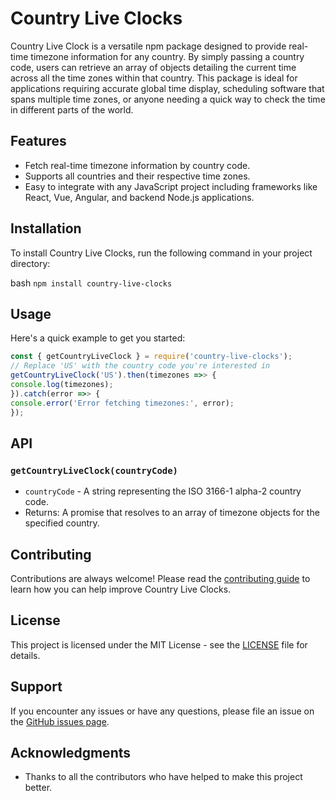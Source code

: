 # Country Live Clocks

Country Live Clock is a versatile npm package designed to provide real-time timezone information for any country. By simply passing a country code, users can retrieve an array of objects detailing the current time across all the time zones within that country. This package is ideal for applications requiring accurate global time display, scheduling software that spans multiple time zones, or anyone needing a quick way to check the time in different parts of the world.

## Features

- Fetch real-time timezone information by country code.
- Supports all countries and their respective time zones.
- Easy to integrate with any JavaScript project including frameworks like React, Vue, Angular, and backend Node.js applications.

## Installation

To install Country Live Clocks, run the following command in your project directory:

bash
`npm install country-live-clocks`

## Usage

Here's a quick example to get you started:

```javascript
const { getCountryLiveClock } = require('country-live-clocks');
// Replace 'US' with the country code you're interested in
getCountryLiveClock('US').then(timezones =>> {
console.log(timezones);
}).catch(error =>> {
console.error('Error fetching timezones:', error);
});
```

## API

### `getCountryLiveClock(countryCode)`

- `countryCode` - A string representing the ISO 3166-1 alpha-2 country code.
- Returns: A promise that resolves to an array of timezone objects for the specified country.

## Contributing

Contributions are always welcome! Please read the [contributing guide](CONTRIBUTING.md) to learn how you can help improve Country Live Clocks.

## License

This project is licensed under the MIT License - see the [LICENSE](LICENSE) file for details.

## Support

If you encounter any issues or have any questions, please file an issue on the [GitHub issues page](https://github.com/ankitjha-webdev/CountryLiveClocks/issues).

## Acknowledgments

- Thanks to all the contributors who have helped to make this project better.
